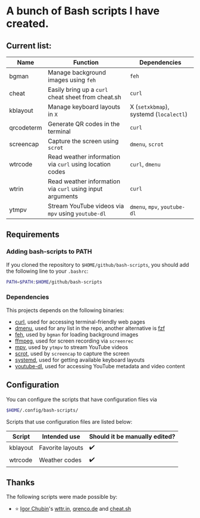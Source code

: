 
# A bunch of Bash scripts I have created.

## Current list:

| Name               | Function                                                  | Dependencies                           |
| -                  | -                                                         | -                                      |
| bgman              | Manage background images using `feh`                      | `feh`                                  |
| cheat              | Easily bring up a `curl` cheat sheet from cheat.sh        | `curl`                                 |
| kblayout           | Manage keyboard layouts in `X`                            | X (`setxkbmap`), systemd (`localectl`) |
| qrcodeterm         | Generate QR codes in the terminal                         | `curl`                                 |
| screencap          | Capture the screen using `scrot`                          | `dmenu`, `scrot`                       |
| wtrcode            | Read weather information via `curl` using location codes  | `curl`, `dmenu`                        |
| wtrin              | Read weather information via `curl` using input arguments | `curl`                                 |
| ytmpv              | Stream YouTube videos via `mpv` using `youtube-dl`        | `dmenu`, `mpv`, `youtube-dl`           |

## Requirements

### Adding bash-scripts to PATH

If you cloned the repository to `$HOME/github/bash-scripts`, you should add the following line to your `.bashrc`:

```sh
PATH=$PATH:$HOME/github/bash-scripts
```

### Dependencies

This projects depends on the following binaries:

- [curl](https://curl.se/), used for accessing terminal-friendly web pages
- [dmenu](https://tools.suckless.org/dmenu/), used for any list in the repo, another alternative is [fzf](https://github.com/junegunn/fzf)
- [feh](https://github.com/derf/feh), used by ``bgman`` for loading background images
- [ffmpeg](http://ffmpeg.org/), used for screen recording via `screenrec`
- [mpv](https://mpv.io/), used by `ytmpv` to stream YouTube videos
- [scrot](https://manpages.ubuntu.com/manpages/xenial/man1/scrot.1.html), used by `screencap` to capture the screen
- [systemd](https://systemd.io/), used for getting available keyboard layouts
- [youtube-dl](https://youtube-dl.org/), used for accessing YouTube metadata and video content

## Configuration

You can configure the scripts that have configuration files via
```sh
$HOME/.config/bash-scripts/
```

Scripts that use configuration files are listed below:

| Script             | Intended use                      | Should it be manually edited? |
| -                  | -                                 | -                             |
| kblayout           | Favorite layouts                  | ✔️                             |
| wtrcode            | Weather codes                     | ✔️                             |

## Thanks

The following scripts were made possible by:

- ⭐ [Igor Chubin](https://github.com/chubin)'s [wttr.in](https://github.com/chubin/wttr.in), [qrenco.de](https://github.com/chubin/qrenco.de) and [cheat.sh](https://github.com/chubin/cheat.sh)

